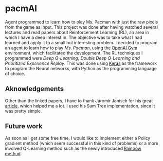 # pacmAI
Agent programmed to learn how to play Ms. Pacman with just the raw pixels from the game as input.
This project was done after having watched several lectures and read papers about Reinforcement Learning (RL), an area in which I have a deep interest in. The objective was to take what I had learned and apply it to a small but interesting problem. 
I decided to program an agent to learn how to play _Ms. Pacman_, using the [OpenAI Gym](https://gym.openai.com/docs/) environment, which facilitated the development. The RL techniques I programmed were _Deep Q-Learning, Double Deep Q-Learning and Prioritized Experience Replay_. This was done using [Keras](https://keras.io/) as the framework to program the Neural networks, with Python as the programming language of choice.

## Aknowledgements
Other than the linked papers, I have to thank Jaromir Janisch for his great [article](https://jaromiru.com/2016/11/07/lets-make-a-dqn-double-learning-and-prioritized-experience-replay/), which helped me a lot. I used his Sum Tree implementation, since it was pretty simple. 

## Future work
As soon as I get some free time, I would like to implement either a Policy gradient method (which seem successful in this kind of problems) or a more involved Q-Learning method such as the newly introduced [Rainbow method](https://arxiv.org/abs/1710.02298). 
